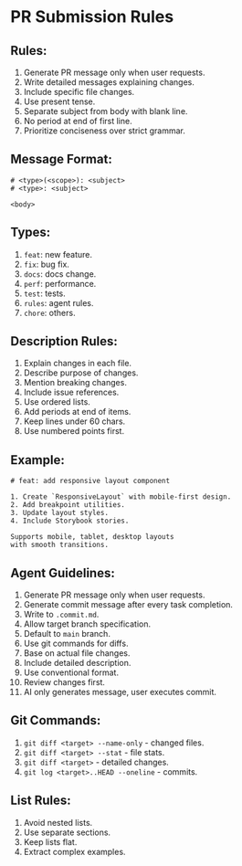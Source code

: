 # PR Submission Rules

## Rules:

1. Generate PR message only when user requests.
2. Write detailed messages explaining changes.
3. Include specific file changes.
4. Use present tense.
5. Separate subject from body with blank line.
6. No period at end of first line.
7. Prioritize conciseness over strict grammar.

## Message Format:

```
# <type>(<scope>): <subject>
# <type>: <subject>

<body>
```

## Types:

1. `feat`: new feature.
2. `fix`: bug fix.
3. `docs`: docs change.
4. `perf`: performance.
5. `test`: tests.
6. `rules`: agent rules.
7. `chore`: others.

## Description Rules:

1. Explain changes in each file.
2. Describe purpose of changes.
3. Mention breaking changes.
4. Include issue references.
5. Use ordered lists.
6. Add periods at end of items.
7. Keep lines under 60 chars.
8. Use numbered points first.

## Example:

```
# feat: add responsive layout component

1. Create `ResponsiveLayout` with mobile-first design.
2. Add breakpoint utilities.
3. Update layout styles.
4. Include Storybook stories.

Supports mobile, tablet, desktop layouts
with smooth transitions.
```

## Agent Guidelines:

1. Generate PR message only when user requests.
2. Generate commit message after every task completion.
3. Write to `.commit.md`.
4. Allow target branch specification.
5. Default to `main` branch.
6. Use git commands for diffs.
7. Base on actual file changes.
8. Include detailed description.
9. Use conventional format.
10. Review changes first.
11. AI only generates message, user executes commit.

## Git Commands:

1. `git diff <target> --name-only` - changed files.
2. `git diff <target> --stat` - file stats.
3. `git diff <target>` - detailed changes.
4. `git log <target>..HEAD --oneline` - commits.

## List Rules:

1. Avoid nested lists.
2. Use separate sections.
3. Keep lists flat.
4. Extract complex examples.
